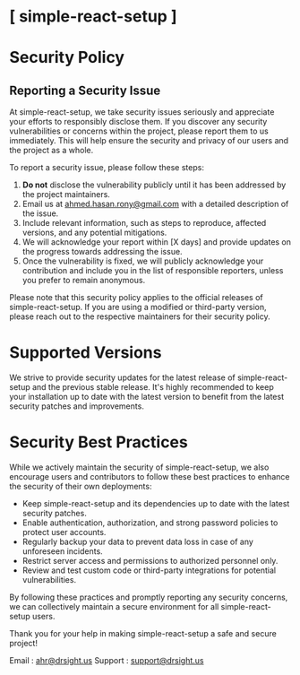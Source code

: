 # [ simple-react-setup ]

# Security Policy

## Reporting a Security Issue

At simple-react-setup, we take security issues seriously and appreciate your efforts to responsibly disclose them. If you discover any security vulnerabilities or concerns within the project, please report them to us immediately. This will help ensure the security and privacy of our users and the project as a whole.

To report a security issue, please follow these steps:

1. **Do not** disclose the vulnerability publicly until it has been addressed by the project maintainers.
2. Email us at [ahmed.hasan.rony@gmail.com](mailto:ahmed.hasan.rony@gmail.com) with a detailed description of the issue.
3. Include relevant information, such as steps to reproduce, affected versions, and any potential mitigations.
4. We will acknowledge your report within [X days] and provide updates on the progress towards addressing the issue.
5. Once the vulnerability is fixed, we will publicly acknowledge your contribution and include you in the list of responsible reporters, unless you prefer to remain anonymous.

Please note that this security policy applies to the official releases of simple-react-setup. If you are using a modified or third-party version, please reach out to the respective maintainers for their security policy.

# Supported Versions

We strive to provide security updates for the latest release of simple-react-setup and the previous stable release. It's highly recommended to keep your installation up to date with the latest version to benefit from the latest security patches and improvements.

# Security Best Practices

While we actively maintain the security of simple-react-setup, we also encourage users and contributors to follow these best practices to enhance the security of their own deployments:

- Keep simple-react-setup and its dependencies up to date with the latest security patches.
- Enable authentication, authorization, and strong password policies to protect user accounts.
- Regularly backup your data to prevent data loss in case of any unforeseen incidents.
- Restrict server access and permissions to authorized personnel only.
- Review and test custom code or third-party integrations for potential vulnerabilities.

By following these practices and promptly reporting any security concerns, we can collectively maintain a secure environment for all simple-react-setup users.

Thank you for your help in making simple-react-setup a safe and secure project!

Email : [ahr@drsight.us](mailto:ahr@drsight.us)
Support : [support@drsight.us](mailto:support@drsight.us)


